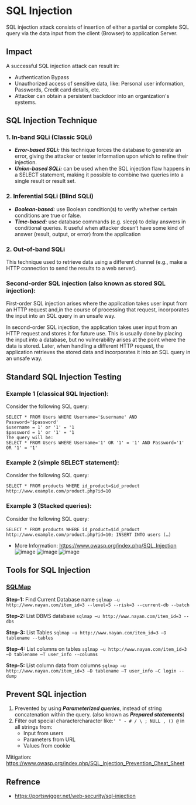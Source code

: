 # SQL Injection

SQL injection attack consists of insertion of either a partial or complete SQL query via the data input from the client (Browser) to application Server.

## Impact

A successful SQL injection attack can result in:
- Authentication Bypass 
- Unauthorized access of sensitive data, like: Personal user information, Passwords, Credit card details, etc.
- Attacker can obtain a persistent backdoor into an organization's systems.

## SQL Injection Technique

### 1. In-band SQLi (Classic SQLi)
   - ***Error-based SQLi:*** this technique forces the database to generate an error, giving the attacker or tester information upon which to refine their injection.
   - ***Union-based SQLi:*** can be used when the SQL injection flaw happens in a SELECT statement, making it possible to combine two queries into a single result or result set.
 
### 2. Inferential SQLi (Blind SQLi)
   - ***Boolean-based:*** use Boolean condition(s) to verify whether certain conditions are true or false.
   - ***Time-based:*** use database commands (e.g. sleep) to delay answers in conditional queries. It useful when attacker doesn’t have some kind of answer (result, output, or error) from the application

### 2. Out-of-band SQLi
   This technique used to retrieve data using a different channel (e.g., make a HTTP connection to send the results to a web server).

### Second-order SQL injection (also known as stored SQL injection):
First-order SQL injection arises where the application takes user input from an HTTP request and,in the course of processing that request, incorporates the input into an SQL query in an unsafe way.

In second-order SQL injection, the application takes user input from an HTTP request and stores it for future use. This is usually done by placing the input into a database, but no vulnerability arises at the point where the data is stored. Later, when handling a different HTTP request, the application retrieves the stored data and incorporates it into an SQL query in an unsafe way.

## Standard SQL Injection Testing

### Example 1 (classical SQL Injection):
Consider the following SQL query:
```
SELECT * FROM Users WHERE Username='$username' AND Password='$password'
$username = 1' or '1' = '1
$password = 1' or '1' = '1
The query will be:
SELECT * FROM Users WHERE Username='1' OR '1' = '1' AND Password='1' OR '1' = '1' 
```

### Example 2 (simple SELECT statement):
Consider the following SQL query: 
```
SELECT * FROM products WHERE id_product=$id_product
http://www.example.com/product.php?id=10
```

### Example 3 (Stacked queries):
Consider the following SQL query: 
```
SELECT * FROM products WHERE id_product=$id_product
http://www.example.com/product.php?id=10; INSERT INTO users (…)
```
- More Information: https://www.owasp.org/index.php/SQL_Injection
![image](https://user-images.githubusercontent.com/65315090/129912785-f84232fc-a41a-4520-92fa-6c7dfe803e70.png)
![image](https://user-images.githubusercontent.com/65315090/129912785-f84232fc-a41a-4520-92fa-6c7dfe803e70.png) </td>
![image](https://user-images.githubusercontent.com/65315090/129912819-124fbe54-d140-4133-8a99-0a3092ba3b15.png) </td>

## Tools for SQL Injection

### [SQLMap](https://sqlmap.org/)

**Step-1:** Find Current Database name
  `sqlmap –u http://www.nayan.com/item_id=3 --level=5 --risk=3 --current-db --batch`

**Step-2:** List DBMS database
  `sqlmap –u http://www.nayan.com/item_id=3 --dbs`

**Step-3:** List Tables
  `sqlmap –u http://www.nayan.com/item_id=3 –D tablename --tables`
  
**Step-4:** List columns on tables
	`sqlmap –u http://www.nayan.com/item_id=3 –D tablename –T user_info --columns`
  
**Step-5:** List column data from columns
  `sqlmap –u http://www.nayan.com/item_id=3 –D tablename –T user_info –C login --dump`

## Prevent SQL injection

1. Prevented by using ***Parameterized queries***, instead of string concatenation within the query. (also known as ***Prepared statements***)
2. Filter out special charactercharacter like:`' " - # / \ ; NULL , () @` in all strings from:
   - Input from users
   - Parameters from URL
   - Values from cookie

Mitigation: https://www.owasp.org/index.php/SQL_Injection_Prevention_Cheat_Sheet

## Refrence
- https://portswigger.net/web-security/sql-injection
